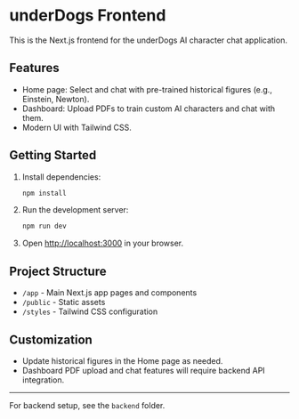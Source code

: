
# underDogs Frontend

This is the Next.js frontend for the underDogs AI character chat application.

## Features
- Home page: Select and chat with pre-trained historical figures (e.g., Einstein, Newton).
- Dashboard: Upload PDFs to train custom AI characters and chat with them.
- Modern UI with Tailwind CSS.

## Getting Started

1. Install dependencies:
	```bash
	npm install
	```
2. Run the development server:
	```bash
	npm run dev
	```
3. Open [http://localhost:3000](http://localhost:3000) in your browser.

## Project Structure
- `/app` - Main Next.js app pages and components
- `/public` - Static assets
- `/styles` - Tailwind CSS configuration

## Customization
- Update historical figures in the Home page as needed.
- Dashboard PDF upload and chat features will require backend API integration.

---

For backend setup, see the `backend` folder.
